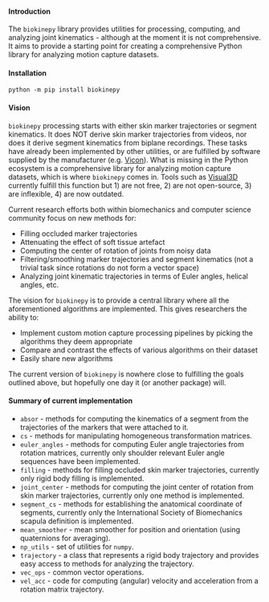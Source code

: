 #### Introduction

The `biokinepy` library provides utilities for processing, computing, and analyzing joint kinematics - although at the moment it is not comprehensive. It aims to provide a starting point for creating a comprehensive Python library for analyzing motion capture datasets.

#### Installation

`python -m pip install biokinepy`

#### Vision

`biokinepy` processing starts with either skin marker trajectories or segment kinematics. It does NOT derive skin marker trajectories from videos, nor does it derive segment kinematics from biplane recordings. These tasks have already been implemented by other utilities, or are fulfilled by software supplied by the manufacturer (e.g. [Vicon](https://www.vicon.com/)). What is missing in the Python ecosystem is a comprehensive library for analyzing motion capture datasets, which is where `biokinepy` comes in. Tools such as [Visual3D](https://c-motion.com/products/visual3d) currently fulfill this function but 1) are not free, 2) are not open-source, 3) are inflexible, 4) are now outdated.

Current research efforts both within biomechanics and computer science community focus on new methods for:

* Filling occluded marker trajectories
* Attenuating the effect of soft tissue artefact
* Computing the center of rotation of joints from noisy data
* Filtering/smoothing marker trajectories and segment kinematics (not a trivial task since rotations do not form a vector space)
* Analyzing joint kinematic trajectories in terms of Euler angles, helical angles, etc.

The vision for `biokinepy` is to provide a central library where all the aforementioned algorithms are implemented. This gives researchers the ability to:

* Implement custom motion capture processing pipelines by picking the algorithms they deem appropriate
* Compare and contrast the effects of various algorithms on their dataset
* Easily share new algorithms

The current version of `biokinepy` is nowhere close to fulfilling the goals outlined above, but hopefully one day it (or another package) will.

#### Summary of current implementation

* `absor` - methods for computing the kinematics of a segment from the trajectories of the markers that were attached to it.
* `cs` -  methods for manipulating homogeneous transformation matrices.
* `euler_angles` - methods for computing Euler angle trajectories from rotation matrices, currently only shoulder relevant Euler angle sequences have been implemented.
* `filling` - methods for filling occluded skin marker trajectories, currently only rigid body filling is implemented.
* `joint_center` - methods for computing the joint center of rotation from skin marker trajectories, currently only one method is implemented.
* `segment_cs` - methods for establishing the anatomical coordinate of segments, currently only the International Society of Biomechanics scapula definition is implemented.
* `mean_smoother` - mean smoother for position and orientation (using quaternions for averaging).
* `np_utils` - set of utilities for `numpy`.
* `trajectory` - a class that represents a rigid body trajectory and provides easy access to methods for analyzing the trajectory.
* `vec_ops` - common vector operations.
* `vel_acc` - code for computing (angular) velocity and acceleration from a rotation matrix trajectory.